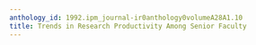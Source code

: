 ```yaml
---
anthology_id: 1992.ipm_journal-ir0anthology0volumeA28A1.10
title: Trends in Research Productivity Among Senior Faculty
---
```

